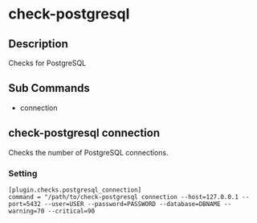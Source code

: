 # check-postgresql

## Description

Checks for PostgreSQL

## Sub Commands

- connection

## check-postgresql connection

Checks the number of PostgreSQL connections.

### Setting

```
[plugin.checks.postgresql_connection]
command = "/path/to/check-postgresql connection --host=127.0.0.1 --port=5432 --user=USER --password=PASSWORD --database=DBNAME --warning=70 --critical=90
```
